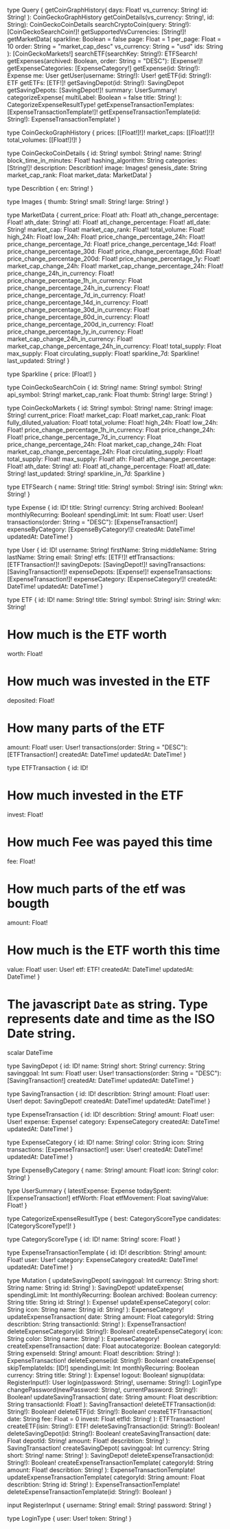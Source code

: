 type Query {
getCoinGraphHistory(
days: Float!
vs_currency: String!
id: String!
): CoinGeckoGraphHistory
getCoinDetails(vs_currency: String!, id: String): CoinGeckoCoinDetails
searchCryptoCoin(query: String!): [CoinGeckoSearchCoin!]!
getSupportedVsCurrencies: [String!]!
getMarketData(
sparkline: Boolean = false
page: Float = 1
per_page: Float = 10
order: String = "market_cap_desc"
vs_currency: String = "usd"
ids: String
): [CoinGeckoMarkets!]
searchETF(searchKey: String!): ETFSearch!
getExpenses(archived: Boolean, order: String = "DESC"): [Expense!]!
getExpenseCategories: [ExpenseCategory!]
getExpense(id: String!): Expense
me: User
getUser(username: String!): User!
getETF(id: String!): ETF
getETFs: [ETF!]!
getSavingDepot(id: String!): SavingDepot
getSavingDepots: [SavingDepot!]!
summary: UserSummary!
categorizeExpense(
multiLabel: Boolean = false
title: String!
): CategorizeExpenseResultType!
getExpenseTransactionTemplates: [ExpenseTransactionTemplate!]!
getExpenseTransactionTemplate(id: String!): ExpenseTransactionTemplate!
}

type CoinGeckoGraphHistory {
prices: [[Float!]!]!
market_caps: [[Float!]!]!
total_volumes: [[Float!]!]!
}

type CoinGeckoCoinDetails {
id: String!
symbol: String!
name: String!
block_time_in_minutes: Float!
hashing_algorithm: String
categories: [String!]!
description: Describtion!
image: Images!
genesis_date: String
market_cap_rank: Float
market_data: MarketData!
}

type Describtion {
en: String!
}

type Images {
thumb: String!
small: String!
large: String!
}

type MarketData {
current_price: Float!
ath: Float!
ath_change_percentage: Float!
ath_date: String!
atl: Float!
atl_change_percentage: Float!
atl_date: String!
market_cap: Float!
market_cap_rank: Float!
total_volume: Float!
high_24h: Float!
low_24h: Float!
price_change_percentage_24h: Float!
price_change_percentage_7d: Float!
price_change_percentage_14d: Float!
price_change_percentage_30d: Float!
price_change_percentage_60d: Float!
price_change_percentage_200d: Float!
price_change_percentage_1y: Float!
market_cap_change_24h: Float!
market_cap_change_percentage_24h: Float!
price_change_24h_in_currency: Float!
price_change_percentage_1h_in_currency: Float
price_change_percentage_24h_in_currency: Float!
price_change_percentage_7d_in_currency: Float!
price_change_percentage_14d_in_currency: Float!
price_change_percentage_30d_in_currency: Float!
price_change_percentage_60d_in_currency: Float!
price_change_percentage_200d_in_currency: Float!
price_change_percentage_1y_in_currency: Float!
market_cap_change_24h_in_currency: Float!
market_cap_change_percentage_24h_in_currency: Float!
total_supply: Float
max_supply: Float
circulating_supply: Float!
sparkline_7d: Sparkline!
last_updated: String!
}

type Sparkline {
price: [Float!]
}

type CoinGeckoSearchCoin {
id: String!
name: String!
symbol: String!
api_symbol: String!
market_cap_rank: Float
thumb: String!
large: String!
}

type CoinGeckoMarkets {
id: String!
symbol: String!
name: String!
image: String!
current_price: Float!
market_cap: Float!
market_cap_rank: Float
fully_diluted_valuation: Float!
total_volume: Float!
high_24h: Float!
low_24h: Float!
price_change_percentage_1h_in_currency: Float
price_change_24h: Float!
price_change_percentage_7d_in_currency: Float
price_change_percentage_24h: Float
market_cap_change_24h: Float
market_cap_change_percentage_24h: Float
circulating_supply: Float!
total_supply: Float!
max_supply: Float!
ath: Float!
ath_change_percentage: Float!
ath_date: String!
atl: Float!
atl_change_percentage: Float!
atl_date: String!
last_updated: String!
sparkline_in_7d: Sparkline
}

type ETFSearch {
name: String!
title: String!
symbol: String!
isin: String!
wkn: String!
}

type Expense {
id: ID!
title: String!
currency: String
archived: Boolean!
monthlyRecurring: Boolean!
spendingLimit: Int
sum: Float!
user: User!
transactions(order: String = "DESC"): [ExpenseTransaction!]
expenseByCategory: [ExpenseByCategory!]!
createdAt: DateTime!
updatedAt: DateTime!
}

type User {
id: ID!
username: String!
firstName: String
middleName: String
lastName: String
email: String!
etfs: [ETF!]!
etfTransactions: [ETFTransaction!]!
savingDepots: [SavingDepot!]!
savingTransactions: [SavingTransaction!]!
expenseDepots: [Expense!]!
expenseTransactions: [ExpenseTransaction!]!
expenseCategory: [ExpenseCategory!]!
createdAt: DateTime!
updatedAt: DateTime!
}

type ETF {
id: ID!
name: String!
title: String!
symbol: String!
isin: String!
wkn: String!

# How much is the ETF worth

worth: Float!

# How much was invested in the ETF

deposited: Float!

# How many parts of the ETF

amount: Float!
user: User!
transactions(order: String = "DESC"): [ETFTransaction!]
createdAt: DateTime!
updatedAt: DateTime!
}

type ETFTransaction {
id: ID!

# How much invested in the ETF

invest: Float!

# How much Fee was payed this time

fee: Float!

# How much parts of the etf was bougth

amount: Float!

# How much is the ETF worth this time

value: Float!
user: User!
etf: ETF!
createdAt: DateTime!
updatedAt: DateTime!
}

# The javascript `Date` as string. Type represents date and time as the ISO Date string.

scalar DateTime

type SavingDepot {
id: ID!
name: String!
short: String!
currency: String
savinggoal: Int
sum: Float!
user: User!
transactions(order: String = "DESC"): [SavingTransaction!]
createdAt: DateTime!
updatedAt: DateTime!
}

type SavingTransaction {
id: ID!
describtion: String!
amount: Float!
user: User!
depot: SavingDepot!
createdAt: DateTime!
updatedAt: DateTime!
}

type ExpenseTransaction {
id: ID!
describtion: String!
amount: Float!
user: User!
expense: Expense!
category: ExpenseCategory
createdAt: DateTime!
updatedAt: DateTime!
}

type ExpenseCategory {
id: ID!
name: String!
color: String
icon: String
transactions: [ExpenseTransaction!]
user: User!
createdAt: DateTime!
updatedAt: DateTime!
}

type ExpenseByCategory {
name: String!
amount: Float!
icon: String!
color: String!
}

type UserSummary {
latestExpense: Expense
todaySpent: [ExpenseTransaction!]
etfWorth: Float
etfMovement: Float
savingValue: Float!
}

type CategorizeExpenseResultType {
best: CategoryScoreType
candidates: [CategoryScoreType!]!
}

type CategoryScoreType {
id: ID!
name: String!
score: Float!
}

type ExpenseTransactionTemplate {
id: ID!
describtion: String!
amount: Float!
user: User!
category: ExpenseCategory
createdAt: DateTime!
updatedAt: DateTime!
}

type Mutation {
updateSavingDepot(
savinggoal: Int
currency: String
short: String
name: String
id: String!
): SavingDepot!
updateExpense(
spendingLimit: Int
monthlyRecurring: Boolean
archived: Boolean
currency: String
title: String
id: String!
): Expense!
updateExpenseCategory(
color: String
icon: String
name: String
id: String!
): ExpenseCategory!
updateExpenseTransaction(
date: String
amount: Float
categoryId: String
describtion: String
transactionId: String!
): ExpenseTransaction!
deleteExpenseCategory(id: String!): Boolean!
createExpenseCategory(
icon: String
color: String
name: String!
): ExpenseCategory!
createExpenseTransaction(
date: Float
autocategorize: Boolean
categoryId: String
expenseId: String!
amount: Float!
describtion: String!
): ExpenseTransaction!
deleteExpense(id: String!): Boolean!
createExpense(
skipTemplateIds: [ID!]
spendingLimit: Int
monthlyRecurring: Boolean
currency: String
title: String!
): Expense!
logout: Boolean!
signup(data: RegisterInput!): User
login(password: String!, username: String!): LoginType
changePassword(newPassword: String!, currentPassword: String!): Boolean!
updateSavingTransaction(
date: String
amount: Float
describtion: String
transactionId: Float!
): SavingTransaction!
deleteETFTransaction(id: String!): Boolean!
deleteETF(id: String!): Boolean!
createETFTransaction(
date: String
fee: Float = 0
invest: Float
etfId: String!
): ETFTransaction!
createETF(isin: String!): ETF!
deleteSavingTransaction(id: String!): Boolean!
deleteSavingDepot(id: String!): Boolean!
createSavingTransaction(
date: Float
depotId: String!
amount: Float!
describtion: String!
): SavingTransaction!
createSavingDepot(
savinggoal: Int
currency: String
short: String!
name: String!
): SavingDepot!
deleteExpenseTransaction(id: String!): Boolean!
createExpenseTransactionTemplate(
categoryId: String
amount: Float!
describtion: String!
): ExpenseTransactionTemplate!
updateExpenseTransactionTemplate(
categoryId: String
amount: Float
describtion: String
id: String!
): ExpenseTransactionTemplate!
deleteExpenseTransactionTemplate(id: String!): Boolean!
}

input RegisterInput {
username: String!
email: String!
password: String!
}

type LoginType {
user: User!
token: String!
}
